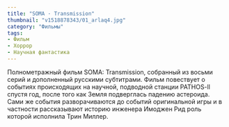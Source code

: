```yaml
---
title: "SOMA · Transmission"
thumbnail: "v1518878343/01_arlaq4.jpg"
category: "Фильмы"
tags:
- Фильм
- Хоррор
- Научная фантастика
---
```


Полнометражный фильм SOMA: Transmission, собранный из восьми серий и дополненный русскими субтитрами. Фильм повествует о событиях происходящих на научной, подводной станции PATHOS-ll спустя год, после того как Земля подверглась падению астероида. Сами же события разворачиваются до событий оригинальной игры и в частности рассказывают историю инженера Имоджен Рид роль которой исполнила Трин Миллер.

<div full class="dark">
	<div class="youtube" id="nsgQcRxf3e0"></div>
</div>